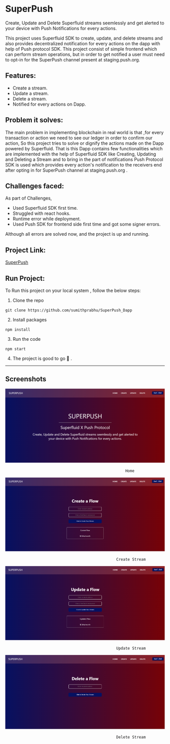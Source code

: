 
# SuperPush

Create, Update and Delete Superfluid streams seemlessly and get alerted to your device with Push Notifications for every actions.

This project uses Superfluid SDK to create, update, and delete streams and also provides decentralized notification for every actions on the dapp with help of Push protocol SDK. This project consist of simple frontend which can perform stream operations, but in order to get notified a user must need to opt-in for the SuperPush channel present at staging.push.org. 

Features:
-
- Create a stream.
- Update a stream.
- Delete a stream.
- Notified for every actions on Dapp.

Problem it solves:
-
The main problem in implementing blockchain in real world is that ,for every transaction or action we need to see our ledger in order to confirm our action, So this project tries to solve or dignify the actions made on the Dapp powered by Superfluid. That is this Dapp contains few functionalities which are implemented with the help of Superfluid SDK like Creating, Updating and Deleting a Stream and to bring in the part of notifications Push Protocol SDK is used which provides every action's notification to the receivers end after opting in for SuperPush channel at staging.push.org .

Challenges faced:
-
As part of Challenges,
- Used Superfluid SDK first time.
- Struggled with react hooks.
- Runtime error while deployment.
- Used Push SDK for frontend side first time and got some signer errors.

Although all errors are solved now, and the project is up and running.

Project Link:
-
[SuperPush](https://superpush.netlify.app/)

Run Project:
-
To Run this project on your local system , follow the below steps:
1) Clone the repo
```
git clone https://github.com/sumithprabhu/SuperPush_Dapp
```

2) Install packages
```
npm install 
```

3) Run the code
``` 
npm start
```
4) The project is good to go 🚀
.


___






## Screenshots

![App Screenshot](https://github.com/sumithprabhu/SuperPush_Dapp/blob/main/src/Images/Screenshot_20230129_223907.png?raw=true)

                                                         Home

![App Screenshot](https://github.com/sumithprabhu/SuperPush_Dapp/blob/main/src/Images/Screenshot_20230129_223925.png?raw=true)

                                                     Create Stream

![App Screenshot](https://github.com/sumithprabhu/SuperPush_Dapp/blob/main/src/Images/Screenshot_20230129_223953.png?raw=true)

                                                     Update Stream

![App Screenshot](https://github.com/sumithprabhu/SuperPush_Dapp/blob/main/src/Images/Screenshot_20230129_224017.png?raw=true)

                                                     Delete Stream





